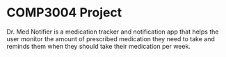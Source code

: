 # COMP3004 Project

Dr. Med Notifier is a medication tracker and notification app that helps the user monitor the amount of prescribed medication they need to take and reminds them when they should take their medication per week.
